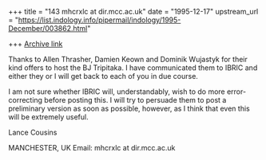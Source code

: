 +++
title = "143 mhcrxlc at dir.mcc.ac.uk"
date = "1995-12-17"
upstream_url = "https://list.indology.info/pipermail/indology/1995-December/003862.html"

+++
[Archive link](https://list.indology.info/pipermail/indology/1995-December/003862.html)

Thanks to Allen Thrasher, Damien Keown and Dominik Wujastyk for their kind
offers to host the BJ Tripitaka. I have communicated them to IBRIC and
either they or I will get back to each of you in due course.

I am not sure whether IBRIC will, understandably, wish to do more
error-correcting before posting this. I will try to persuade them to post a
preliminary version as soon as possible, however, as I think that even this
will be extremely useful.

Lance Cousins

MANCHESTER, UK
Email: mhcrxlc at dir.mcc.ac.uk







